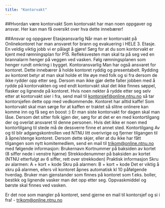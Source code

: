 ```yaml
---
title: "Kontorvakt"
---
```


##Hvordan være kontorvakt
Som kontorvakt har man noen oppgaver og ansvar. Her kan man få oversikt over hva dette innebærer!

##Ansvar og oppgaver
Etasjeansvarlig Når man er kontorvakt på Onlinekontoret har man ansvaret for brann og evakuering i HELE 3. Etasje.
En veldig viktig jobb vi er pålagt å gjøre! Sørg for at du som kontorvakt er kjent med rømningsplan for P15.
Refleksvesten man skal ta på seg ved en brannalarm henger på veggen ved vasken.
Følg rømningsplanen som henger rundt omkring i bygget.
Kontoransvarlig Man har også ansvaret for kontoret. Dette innebærer å holde kontoret ryddig og presentabelt.
Rydding av kontoret betyr at man skal holde et lite øye med folk og si fra dersom de ikke rydder opp etter seg. Dersom man ikke gjør dette faller jobben med å rydde på kontorvakten og ved endt kontorvakt skal det ikke finnes søppel, flasker og lignende på kontoret. Hvis noen nekter å rydde etter seg selv etter at kontorvakt sier i fra, send mail til kontorsjef@online.ntnu.no så tar kontorsjefen dette opp med vedkommende.
Kontoret har alltid kaffe! Som kontorvakt skal man sørge for at kaffen er traktet så slitne onlinere kan komme inn og få seg en boost :)
Er man siste kontorvakt for dagen skal man låse. Dersom det sitter folk igjen der, sørg for at det er en med kontortilgang der og overlat ansvaret til denne personen. Hvis det ikke er noen med kontortilgang til stede må de dessverre finne et annet sted.
Kontortilgang Av og til blir adgangskontrollen ved NTNU litt overivrige og fjerner tilgangen til å åpne/stenge kontoret. Dersom dette skjer, eller at du ikke har fått tilgangen som nytt komitemedlem, send en mail til trikom@online.ntnu.no med følgende informasjon:
Brukernavn
Kortnummer på baksiden av kortet (8 siffer nede i venstre hjørne)
Strekkodenummer på baksiden av kortet (NTNU etterfulgt av 6 siffer, rett over strekkoden)
Praktisk informasjon
Skru av alarmen: A + kort + kode
Skru på alarmen: B + kort + kode
Det er viktig å skru på alarmen, ellers vil kontoret åpnes automatisk kl 10 påfølgende hverdag.
Bruker man gjenstander som finnes på kontoret som f.eks. boller, bestikk og lignende vasker man det opp etter seg. Oppvaskmiddel og børste skal finnes ved vasken.

Er det noe som mangler på kontoret, send gjerne en mail til kontorsjef og si i fra! - trikom@online.ntnu.no